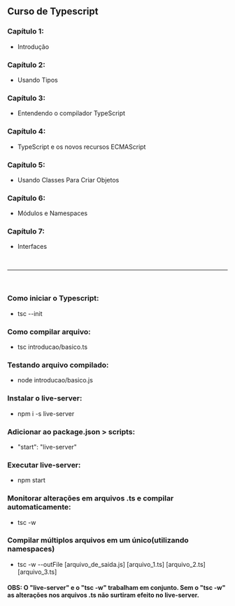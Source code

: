 ## Curso de Typescript

### Capítulo 1:
- Introdução

### Capítulo 2:
- Usando Tipos

### Capítulo 3:
- Entendendo o compilador TypeScript

### Capítulo 4:
- TypeScript e os novos recursos ECMAScript

### Capítulo 5:
- Usando Classes Para Criar Objetos

### Capítulo 6:
- Módulos e Namespaces

### Capítulo 7:
- Interfaces

<br><hr><br>

### Como iniciar o Typescript:
- tsc --init

### Como compilar arquivo:
- tsc introducao/basico.ts

### Testando arquivo compilado:
- node introducao/basico.js

### Instalar o live-server:
- npm i -s live-server

### Adicionar ao package.json > scripts:
- "start": "live-server"

### Executar live-server:
- npm start

### Monitorar alterações em arquivos .ts e compilar automaticamente:
- tsc -w

### Compilar múltiplos arquivos em um único(utilizando namespaces)
- tsc -w --outFile [arquivo_de_saida.js] [arquivo_1.ts] [arquivo_2.ts] [arquivo_3.ts]

#### OBS: O "live-server" e o "tsc -w" trabalham em conjunto. Sem o "tsc -w" as alterações nos arquivos .ts não surtiram efeito no live-server.

